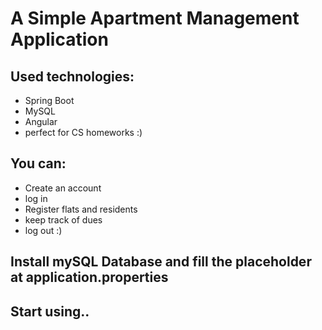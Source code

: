 # A Simple Apartment Management Application

## Used technologies:
- Spring Boot
- MySQL
- Angular
- perfect for CS homeworks :) 

## You can:
- Create an account
- log in
- Register flats and residents
- keep track of dues
- log out :)

## Install mySQL Database and fill the placeholder at application.properties
## Start using..

